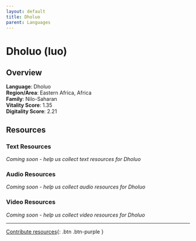 ```yaml
---
layout: default
title: Dholuo
parent: Languages
---
```


# Dholuo (luo)

## Overview

**Language**: Dholuo  
**Region/Area**: Eastern Africa, Africa  
**Family**: Nilo-Saharan  
**Vitality Score**: 1.35  
**Digitality Score**: 2.21  

## Resources

### Text Resources
*Coming soon - help us collect text resources for Dholuo*

### Audio Resources
*Coming soon - help us collect audio resources for Dholuo*

### Video Resources
*Coming soon - help us collect video resources for Dholuo*

---

[Contribute resources](https://fairtrain.github.io/){: .btn .btn-purple }
